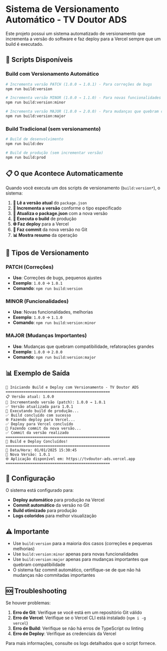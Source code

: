 # Sistema de Versionamento Automático - TV Doutor ADS

Este projeto possui um sistema automatizado de versionamento que incrementa a versão do software e faz deploy para a Vercel sempre que um build é executado.

## 🚀 Scripts Disponíveis

### Build com Versionamento Automático

```bash
# Incrementa versão PATCH (1.0.0 → 1.0.1) - Para correções de bugs
npm run build:version

# Incrementa versão MINOR (1.0.0 → 1.1.0) - Para novas funcionalidades
npm run build:version:minor

# Incrementa versão MAJOR (1.0.0 → 2.0.0) - Para mudanças que quebram compatibilidade
npm run build:version:major
```

### Build Tradicional (sem versionamento)

```bash
# Build de desenvolvimento
npm run build:dev

# Build de produção (sem incrementar versão)
npm run build:prod
```

## 📋 O que Acontece Automaticamente

Quando você executa um dos scripts de versionamento (`build:version*`), o sistema:

1. **📖 Lê a versão atual** do `package.json`
2. **🔄 Incrementa a versão** conforme o tipo especificado
3. **📝 Atualiza o package.json** com a nova versão
4. **🔨 Executa o build** de produção
5. **🌐 Faz deploy** para a Vercel
6. **💾 Faz commit** da nova versão no Git
7. **📊 Mostra resumo** da operação

## 🎯 Tipos de Versionamento

### PATCH (Correções)
- **Uso**: Correções de bugs, pequenos ajustes
- **Exemplo**: `1.0.0` → `1.0.1`
- **Comando**: `npm run build:version`

### MINOR (Funcionalidades)
- **Uso**: Novas funcionalidades, melhorias
- **Exemplo**: `1.0.0` → `1.1.0`
- **Comando**: `npm run build:version:minor`

### MAJOR (Mudanças Importantes)
- **Uso**: Mudanças que quebram compatibilidade, refatorações grandes
- **Exemplo**: `1.0.0` → `2.0.0`
- **Comando**: `npm run build:version:major`

## 📊 Exemplo de Saída

```
🚀 Iniciando Build e Deploy com Versionamento - TV Doutor ADS
===============================================
📋 Versão atual: 1.0.0
🔄 Incrementando versão (patch): 1.0.0 → 1.0.1
✅ Versão atualizada para 1.0.1
🔨 Executando build de produção...
✅ Build concluído com sucesso
🌐 Fazendo deploy para Vercel...
✅ Deploy para Vercel concluído
📝 Fazendo commit da nova versão...
✅ Commit da versão realizado
===============================================
🎉 Build e Deploy Concluídos!
===============================================
📅 Data/Hora: 01/01/2025 15:30:45
🔢 Nova Versão: 1.0.1
🌐 Aplicação disponível em: https://tvdoutor-ads.vercel.app
===============================================
```

## 🔧 Configuração

O sistema está configurado para:
- **Deploy automático** para produção na Vercel
- **Commit automático** da versão no Git
- **Build otimizado** para produção
- **Logs coloridos** para melhor visualização

## ⚠️ Importante

- Use `build:version` para a maioria dos casos (correções e pequenas melhorias)
- Use `build:version:minor` apenas para novas funcionalidades
- Use `build:version:major` apenas para mudanças importantes que quebram compatibilidade
- O sistema faz commit automático, certifique-se de que não há mudanças não commitadas importantes

## 🆘 Troubleshooting

Se houver problemas:

1. **Erro de Git**: Verifique se você está em um repositório Git válido
2. **Erro de Vercel**: Verifique se o Vercel CLI está instalado (`npm i -g vercel`)
3. **Erro de Build**: Verifique se não há erros de TypeScript ou linting
4. **Erro de Deploy**: Verifique as credenciais da Vercel

Para mais informações, consulte os logs detalhados que o script fornece.
